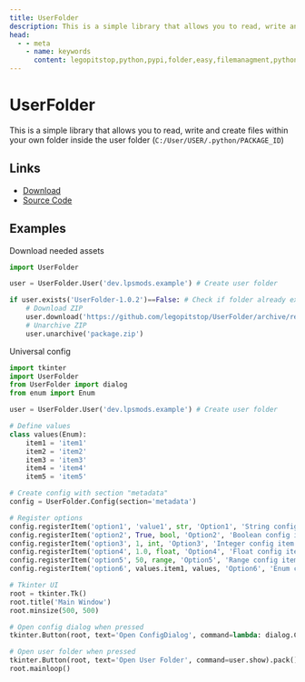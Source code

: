 ```yaml
---
title: UserFolder
description: This is a simple library that allows you to read, write and create files within your own folder inside the user folder `C:/User/USER/.python/PACKAGE_ID`
head:
  - - meta
    - name: keywords
      content: legopitstop,python,pypi,folder,easy,filemanagment,pythonpackage,userfolder
---
```


# UserFolder

This is a simple library that allows you to read, write and create files within your own folder inside the user folder (`C:/User/USER/.python/PACKAGE_ID`)

## Links

- [Download](https://github.com/legopitstop/UserFolder/releases)
- [Source Code](https://github.com/legopitstop/UserFolder)

## Examples

Download needed assets

```Python
import UserFolder

user = UserFolder.User('dev.lpsmods.example') # Create user folder

if user.exists('UserFolder-1.0.2')==False: # Check if folder already exists
    # Download ZIP
    user.download('https://github.com/legopitstop/UserFolder/archive/refs/tags/v1.0.2.zip', 'package.zip')
    # Unarchive ZIP
    user.unarchive('package.zip')


```

Universal config

```Python
import tkinter
import UserFolder
from UserFolder import dialog
from enum import Enum

user = UserFolder.User('dev.lpsmods.example') # Create user folder

# Define values
class values(Enum):
    item1 = 'item1'
    item2 = 'item2'
    item3 = 'item3'
    item4 = 'item4'
    item5 = 'item5'

# Create config with section "metadata"
config = UserFolder.Config(section='metadata')

# Register options
config.registerItem('option1', 'value1', str, 'Option1', 'String config item')
config.registerItem('option2', True, bool, 'Option2', 'Boolean config item')
config.registerItem('option3', 1, int, 'Option3', 'Integer config item', from_=0, to=10)
config.registerItem('option4', 1.0, float, 'Option4', 'Float config item', from_=0.0, to=1.0)
config.registerItem('option5', 50, range, 'Option5', 'Range config item')
config.registerItem('option6', values.item1, values, 'Option6', 'Enum config item')

# Tkinter UI
root = tkinter.Tk()
root.title('Main Window')
root.minsize(500, 500)

# Open config dialog when pressed
tkinter.Button(root, text='Open ConfigDialog', command=lambda: dialog.ConfigDialog(parent=root)).pack()

# Open user folder when pressed
tkinter.Button(root, text='Open User Folder', command=user.show).pack()
root.mainloop()
```
